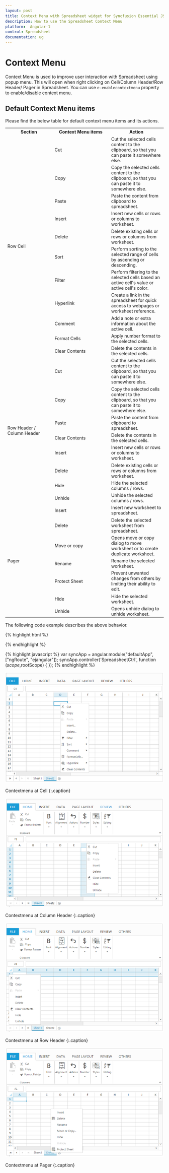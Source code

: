 ```yaml
---
layout: post
title: Context Menu with Spreadsheet widget for Syncfusion Essential JS
description: How to use the Spreadsheet Context Menu
platform:  Angular-1
control: Spreadsheet
documentation: ug
---
```


# Context Menu

Context Menu is used to improve user interaction with Spreadsheet using popup menu. This will open when right clicking on Cell/Column Header/Row Header/ Pager in Spreadsheet. You can use `e-enablecontextmenu` property to enable/disable context menu. 

## Default Context Menu items

Please find the below table for default context menu items and its actions.

<table>
    <colgroup><col width= "150px"/><col width = "180px"/></colgroup>
    <tr><th>Section<br/></th><th>Context Menu items<br/></th><th>Action<br/></th></tr>
    <tr><td rowspan = "11">Row Cell<br/></td><td>Cut<br/></td><td>Cut the selected cells content to the clipboard, so that you can paste it somewhere else.<br/></td></tr>
    <tr><td>Copy <br/></td><td>Copy the selected cells content to the clipboard, so that you can paste it to somewhere else.<br/></td></tr>
    <tr><td>Paste<br/></td><td>Paste the content from clipboard to spreadsheet.<br/></td></tr>
    <tr><td>Insert<br/></td><td>Insert new cells or rows or columns to worksheet.<br/></td></tr>
    <tr><td>Delete<br/></td><td>Delete existing cells or rows or columns from worksheet.<br/></td></tr>
    <tr><td>Sort<br/></td><td>Perform sorting to the selected range of cells by ascending or descending.<br/></td></tr>
    <tr><td>Filter<br/></td><td>Perform filtering to the selected cells based an active cell's value or active cell's color.<br/></td></tr>
    <tr><td>Hyperlink<br/></td><td>Create a link in the spreadsheet for quick access to webpages or worksheet reference.<br/></td></tr>
    <tr><td>Comment<br/></td><td>Add a note or extra information about the active cell.<br/></td></tr>
    <tr><td>Format Cells<br/></td><td>Apply number format to the selected cells.<br/></td></tr>
    <tr><td>Clear Contents<br/></td><td>Delete the contents in the selected cells.<br/></td></tr>
    <tr><td rowspan = "8">Row Header / Column Header<br/></td><td>Cut<br/></td><td>Cut the selected cells content to the clipboard, so that you can paste it to somewhere else.<br/></td></tr>
    <tr><td>Copy <br/></td><td>Copy the selected cells content to the clipboard, so that you can paste it to somewhere else.<br/></td></tr>
    <tr><td>Paste<br/></td><td>Paste the content from clipboard to spreadsheet.<br/></td></tr>
    <tr><td>Clear Contents<br/></td><td>Delete the contents in the selected cells.<br/></td></tr>
    <tr><td>Insert<br/></td><td>Insert new cells or rows or columns to worksheet.<br/></td></tr>
    <tr><td>Delete<br/></td><td>Delete existing cells or rows or columns from worksheet.<br/></td></tr>
    <tr><td>Hide<br/></td><td>Hide the selected columns / rows.<br/></td></tr>
    <tr><td>Unhide<br/></td><td>Unhide the selected columns / rows.<br/></td></tr>
    <tr><td rowspan = "7">Pager<br/></td><td>Insert<br/></td><td>Insert new worksheet to spreadsheet.<br/></td></tr>
    <tr><td>Delete<br/></td><td>Delete the selected worksheet from spreadsheet.<br/></td></tr>
    <tr><td>Move or copy<br/></td><td>Opens move or copy dialog to move worksheet or to create duplicate worksheet.<br/></td></tr>
    <tr><td>Rename<br/></td><td>Rename the selected worksheet.<br/></td></tr>
    <tr><td>Protect Sheet<br/></td><td>Prevent unwanted changes from others by limiting their ability to edit.<br/></td></tr>
    <tr><td>Hide <br/></td><td>Hide the selected worksheet.<br/></td></tr>
    <tr><td>Unhide<br/></td><td>Opens unhide dialog to unhide worksheet.<br/></td></tr>
</table>

The following code example describes the above behavior.

{% highlight html %}
<body ng-controller="SpreadsheetCtrl">
     <div id="Spreadsheet" ej-spreadsheet e-enablecontextmenu="true"></div>
</body>   
{% endhighlight %}

{% highlight javascript %}
var syncApp = angular.module("defaultApp", ["ngRoute", "ejangular"]);
     syncApp.controller('SpreadsheetCtrl', function ($scope,$rootScope) {
     });
{% endhighlight %}

![](Context-Menu_images/context-menu_img1.png)

Contextmenu at Cell
{:.caption}


![](Context-Menu_images/context-menu_img2.png)

Contextmenu at Column Header
{:.caption}

![](Context-Menu_images/context-menu_img3.png)

Contextmenu at Row Header
{:.caption}

![](Context-Menu_images/context-menu_img4.png)

Contextmenu at Pager
{:.caption}
